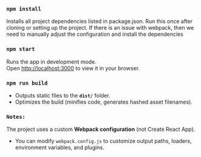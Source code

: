 
### `npm install`
Installs all project dependencies listed in package.json.
Run this once after cloning or setting up the project.
If there is an issue with webpack, then we need to manually adjust the configuration and install the dependencies

### `npm start`
Runs the app in development mode.\
Open [http://localhost:3000](http://localhost:3000) to view it in your browser.

### `npm run build`
- Outputs static files to the **`dist/`** folder.
- Optimizes the build (minifies code, generates hashed asset filenames).

### `Notes:`
The project uses a custom **Webpack configuration** (not Create React App).
- You can modify `webpack.config.js` to customize output paths, loaders, environment variables, and plugins.


